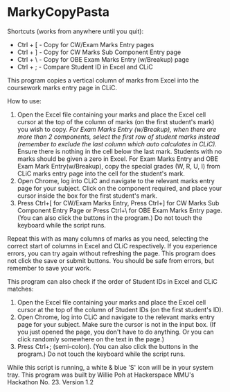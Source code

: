 # MarkyCopyPasta
Shortcuts (works from anywhere until you quit):
* Ctrl + [ - Copy for CW/Exam Marks Entry pages
* Ctrl + ] - Copy for CW Marks Sub Component Entry page
* Ctrl + \ - Copy for OBE Exam Marks Entry (w/Breakup) page
* Ctrl + ; - Compare Student ID in Excel and CLiC

This program copies a vertical column of marks from Excel into the coursework marks entry page in CLiC.

How to use:
1. Open the Excel file containing your marks and place the Excel cell cursor at the top of the column of marks (on the first student's mark) you wish to copy. *For Exam Marks Entry (w/Breakup), when there are more than 2 components, select the first row of student marks instead (remember to exclude the last column which auto calculates in CLiC).* Ensure there is nothing in the cell below the last mark. Students with no marks should be given a zero in Excel. For Exam Marks Entry and OBE Exam Mark Entry(w/Breakup), copy the special grades (W, R, U, I) from CLiC marks entry page into the cell for the student's mark.
2. Open Chrome, log into CLiC and navigate to the relevant marks entry page for your subject. Click on the component required, and place your cursor inside the box for the first student's mark.
3. Press Ctrl+[ for CW/Exam Marks Entry, Press Ctrl+] for CW Marks Sub Component Entry Page or Press Ctrl+\ for OBE Exam Marks Entry page. (You can also click the buttons in the program.) Do not touch the keyboard while the script runs.

Repeat this with as many columns of marks as you need, selecting the correct start of columns in Excel and CLiC respectively. If you experience errors, you can try again without refreshing the page. This program does not click the save or submit buttons. You should be safe from errors, but remember to save your work.

This program can also check if the order of Student IDs in Excel and CLiC matches:
1. Open the Excel file containing your marks and place the Excel cell cursor at the top of the column of Student IDs (on the first student's ID).
2. Open Chrome, log into CLiC and navigate to the relevant marks entry page for your subject. Make sure the cursor is not in the input box. (If you just opened the page, you don't have to do anything. Or you can click randomly somewhere on the text in the page.)
3. Press Ctrl+; (semi-colon). (You can also click the buttons in the program.) Do not touch the keyboard while the script runs.

While this script is running, a white & blue 'S' icon will be in your system tray. This program was built by Willie Poh at Hackerspace MMU's Hackathon No. 23. Version 1.2
